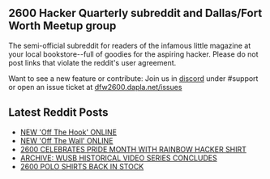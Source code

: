 ## 2600 Hacker Quarterly subreddit and Dallas/Fort Worth Meetup group
The semi-official subreddit for readers of the infamous little magazine at your local bookstore--full of goodies for the aspiring hacker. Please do not post links that violate the reddit's user agreement.

Want to see a new feature or contribute: 
Join us in [discord](https://dfw2600.dapla.net/chat) under #support or open an issue ticket at [dfw2600.dapla.net/issues](https://dfw2600.dapla.net/issues)

## Latest Reddit Posts
<!-- BLOG-POST-LIST:START -->
- [NEW 'Off The Hook' ONLINE](https://2600.com/hook/07-06-2023)
- [NEW 'Off The Wall' ONLINE](https://2600.com/wall/06-06-2023)
- [2600 CELEBRATES PRIDE MONTH WITH RAINBOW HACKER SHIRT](https://2600.com/content/2600-celebrates-pride-month-rainbow-hacker-shirt)
- [ARCHIVE: WUSB HISTORICAL VIDEO SERIES CONCLUDES](https://2600.com/content/archive-wusb-historical-video-series-concludes)
- [2600 POLO SHIRTS BACK IN STOCK](https://2600.com/content/2600-polo-shirts-back-stock)
<!-- BLOG-POST-LIST:END -->
